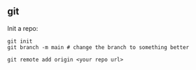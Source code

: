 
## git

Init a repo:

```shell
git init
git branch -m main # change the branch to something better

git remote add origin <your repo url>
```

